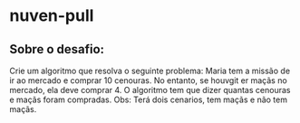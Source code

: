 # nuven-pull

      
<h2>Sobre o desafio:</h2>

<p>
 Crie um algoritmo que resolva o seguinte problema:
 Maria tem a missão de ir ao mercado e comprar 10 cenouras.
 No entanto, se houvgit er maçãs no mercado,
 ela deve comprar 4.
 O algoritmo tem que dizer quantas cenouras e maçãs foram compradas.
 Obs: Terá dois cenarios, tem maçãs e não tem maçãs.
 </p>

